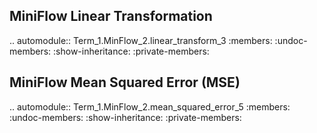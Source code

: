 MiniFlow Linear Transformation
------------------------------

.. automodule:: Term_1.MinFlow_2.linear_transform_3
   :members:
   :undoc-members:
   :show-inheritance:
   :private-members:

MiniFlow Mean Squared Error (MSE)
---------------------------------

.. automodule:: Term_1.MinFlow_2.mean_squared_error_5
   :members:
   :undoc-members:
   :show-inheritance:
   :private-members: